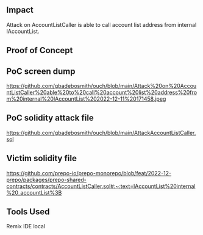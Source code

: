 ## Impact
Attack on AccountListCaller is able to call account list address from internal IAccountList.

## Proof of Concept
## PoC screen dump
https://github.com/gbadebosmith/ouch/blob/main/Attack%20on%20AccountListCaller%20able%20to%20call%20account%20list%20address%20from%20internal%20IAccountList%202022-12-11%20171458.jpeg
## PoC solidity attack file
https://github.com/gbadebosmith/ouch/blob/main/AttackAccountListCaller.sol
## Victim solidity file
https://github.com/prepo-io/prepo-monorepo/blob/feat/2022-12-prepo/packages/prepo-shared-contracts/contracts/AccountListCaller.sol#:~:text=IAccountList%20internal%20_accountList%3B

## Tools Used
Remix IDE local